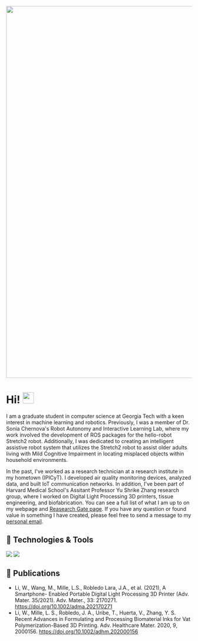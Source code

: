 <!---
JuanRobledo12/JuanRobledo12 is a ✨ special ✨ repository because its `README.md` (this file) appears on your GitHub profile.
You can click the Preview link to take a look at your changes.
--->

<img src="https://user-images.githubusercontent.com/52507430/185812677-173d9dfb-325e-458a-9925-cdaa648f294c.png" width="1010" >

     
# Hi! <img src="https://raw.githubusercontent.com/MartinHeinz/MartinHeinz/master/wave.gif" width="30px">

I am a graduate student in computer science at Georgia Tech with a keen interest in machine learning and robotics. Previously, I was a member of Dr. Sonia Chernova's Robot Autonomy and Interactive Learning Lab, where my work involved the development of ROS packages for the hello-robot Stretch2 robot. Additionally, I was dedicated to creating an intelligent assistive robot system that utilizes the Stretch2 robot to assist older adults living with Mild Cognitive Impairment in locating misplaced objects within household environments.

In the past, I've worked as a research technician at a research institute in my hometown (IPICyT). I developed air quality monitoring devices, analyzed data, and built IoT communication networks. In addition, I've been part of Harvard Medical School's Assitant Professor Yu Shrike Zhang research group, where I worked on Digital Light Processing 3D printers, tissue engineering, and biofabrication. You can see a full list of what I am up to on my webpage and [Reasearch Gate page](https://www.researchgate.net/profile/Juan-Robledo-Lara).  If you have any question or found value in something I have created, please feel free to send a message to my [personal email](mailto:jlara36@gatech.edu).

## 🔧 Technologies & Tools
![](https://img.shields.io/badge/Code-Python-informational?style=flat&logo=python&logoColor=white&color=DD3D7B)
![](https://img.shields.io/badge/Code-C-informational?style=flat&logo=c&logoColor=white&color=DD3D7B)

## 🔬 Publications
- Li, W., Wang, M., Mille, L.S., Robledo Lara, J.A., et al. (2021), A Smartphone- Enabled Portable Digital Light Processing 3D Printer (Adv. Mater. 35/2021). Adv. Mater., 33: 2170271. https://doi.org/10.1002/adma.202170271
- Li, W., Mille, L. S., Robledo, J. A., Uribe, T., Huerta, V., Zhang, Y. S. Recent Advances in Formulating and Processing Biomaterial Inks for Vat Polymerization-Based 3D Printing. Adv. Healthcare Mater. 2020, 9, 2000156. https://doi.org/10.1002/adhm.202000156
